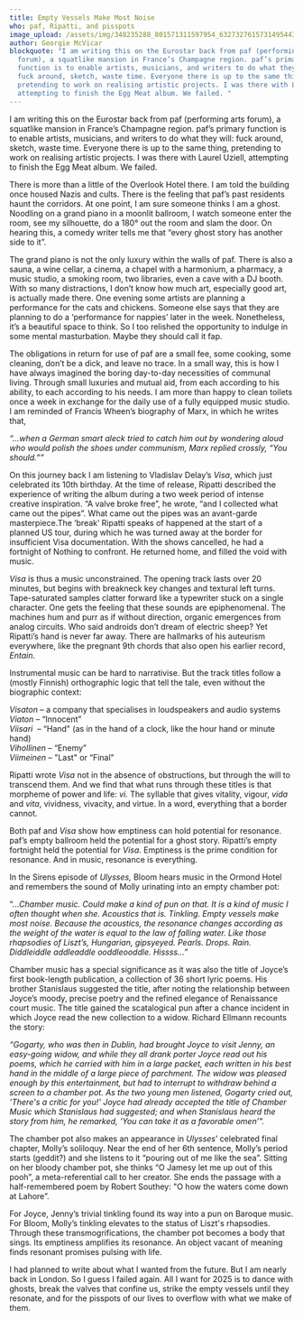 ```yaml
---
title: Empty Vessels Make Most Noise
who: paf, Ripatti, and pisspots
image_upload: /assets/img/348235288_801571311597954_6327327615731495443_n.jpg
author: Georgie McVicar
blockquote: "I am writing this on the Eurostar back from paf (performing arts
  forum), a squatlike mansion in France’s Champagne region. paf’s primary
  function is to enable artists, musicians, and writers to do what they will:
  fuck around, sketch, waste time. Everyone there is up to the same thing,
  pretending to work on realising artistic projects. I was there with Laurel,
  attempting to finish the Egg Meat album. We failed. "
---
```

I am writing this on the Eurostar back from paf (performing arts forum), a squatlike mansion in France’s Champagne region. paf’s primary function is to enable artists, musicians, and writers to do what they will: fuck around, sketch, waste time. Everyone there is up to the same thing, pretending to work on realising artistic projects. I was there with Laurel Uziell, attempting to finish the Egg Meat album. We failed. 

There is more than a little of the Overlook Hotel there. I am told the building once housed Nazis and cults. There is the feeling that paf’s past residents haunt the corridors. At one point, I am sure someone thinks I am a ghost. Noodling on a grand piano in a moonlit ballroom, I watch someone enter the room, see my silhouette, do a 180° out the room and slam the door. On hearing this, a comedy writer tells me that “every ghost story has another side to it”.

The grand piano is not the only luxury within the walls of paf. There is also a sauna, a wine cellar, a cinema, a chapel with a harmonium, a pharmacy, a music studio, a smoking room, two libraries, even a cave with a DJ booth. With so many distractions, I don’t know how much art, especially good art, is actually made there. One evening some artists are planning a performance for the cats and chickens. Someone else says that they are planning to do a ‘performance for nappies’ later in the week. Nonetheless, it’s a beautiful space to think. So I too relished the opportunity to indulge in some mental masturbation. Maybe they should call it fap.

The obligations in return for use of paf are a small fee, some cooking, some cleaning, don’t be a dick, and leave no trace. In a small way, this is how I have always imagined the boring day-to-day necessities of communal living. Through small luxuries and mutual aid, from each according to his ability, to each according to his needs. I am more than happy to clean toilets once a week in exchange for the daily use of a fully equipped music studio. I am reminded of Francis Wheen’s biography of Marx, in which he writes that, 

*“…when a German smart aleck tried to catch him out by wondering aloud who would polish the shoes under communism, Marx replied crossly, “You should.””* 

On this journey back I am listening to Vladislav Delay’s *Visa*, which just celebrated its 10th birthday. At the time of release, Ripatti described the experience of writing the album during a two week period of intense creative inspiration. “A valve broke free”, he wrote, “and I collected what came out the pipes”. What came out the pipes was an avant-garde masterpiece.The ‘break’ Ripatti speaks of happened at the start of a planned US tour, during which he was turned away at the border for insufficient Visa documentation. With the shows cancelled, he had a fortnight of Nothing to confront. He returned home, and filled the void with music.

*Visa* is thus a music unconstrained. The opening track lasts over 20 minutes, but begins with breakneck key changes and textural left turns. Tape-saturated samples clatter forward like a typewriter stuck on a single character. One gets the feeling that these sounds are epiphenomenal. The machines hum and purr as if without direction, organic emergences from analog circuits. Who said androids don’t dream of electric sheep? Yet Ripatti’s hand is never far away. There are hallmarks of his auteurism everywhere, like the pregnant 9th chords that also open his earlier record, *Entain*.

Instrumental music can be hard to narrativise. But the track titles follow a (mostly Finnish) orthographic logic that tell the tale, even without the biographic context: 

*Visaton* – a company that specialises in loudspeakers and audio systems\
*Viaton* – “Innocent”\
*Viisari*  – “Hand" (as in the hand of a clock, like the hour hand or minute hand)\
*Vihollinen* – “Enemy”\
*Viimeinen* – "Last" or “Final" 

Ripatti wrote *Visa* not in the absence of obstructions, but through the will to transcend them. And we find that what runs through these titles is that morpheme of power and life: *vi.* The syllable that gives vitality, vigour, *vida* and *vita*, vividness, vivacity, and virtue. In a word, everything that a border cannot.

Both paf and *Visa* show how emptiness can hold potential for resonance. paf’s empty ballroom held the potential for a ghost story. Ripatti’s empty fortnight held the potential for *Visa*. Emptiness is the prime condition for resonance. And in music, resonance is everything. 

In the Sirens episode of *Ulysses,* Bloom hears music in the Ormond Hotel and remembers the sound of Molly urinating into an empty chamber pot:

“…*Chamber music. Could make a kind of pun on that. It is a kind of music I often thought when she. Acoustics that is. Tinkling. Empty vessels make most noise. Because the acoustics, the resonance changes according as the weight of the water is equal to the law of falling water. Like those rhapsodies of Liszt’s, Hungarian, gipsyeyed. Pearls. Drops. Rain. Diddleiddle addleaddle ooddleooddle. Hissss…”*

Chamber music has a special significance as it was also the title of Joyce’s first book-length publication, a collection of 36 short lyric poems. His brother Stanislaus suggested the title, after noting the relationship between Joyce’s moody, precise poetry and the refined elegance of Renaissance court music. The title gained the scatalogical pun after a chance incident in which Joyce read the new collection to a widow. Richard Ellmann recounts the story: 

*“Gogarty, who was then in Dublin, had brought Joyce to visit Jenny, an easy-going widow, and while they all drank porter Joyce read out his poems, which he carried with him in a large packet, each written in his best hand in the middle of a large piece of parchment. The widow was pleased enough by this entertainment, but had to interrupt to withdraw behind a screen to a chamber pot. As the two young men listened, Gogarty cried out, 'There's a critic for you!' Joyce had already accepted the title of Chamber Music which Stanislaus had suggested; and when Stanislaus heard the story from him, he remarked, 'You can take it as a favorable omen’".*

The chamber pot also makes an appearance in *Ulysses*’ celebrated final chapter, Molly’s soliloquy. Near the end of her 6th sentence, Molly’s period starts (geddit?) and she listens to it “pouring out of me like the sea”. Sitting on her bloody chamber pot, she thinks “O Jamesy let me up out of this pooh”, a meta-referential call to her creator. She ends the passage with a half-remembered poem by Robert Southey: "O how the waters come down at Lahore”.

For Joyce, Jenny’s trivial tinkling found its way into a pun on Baroque music. For Bloom, Molly’s tinkling elevates to the status of Liszt's rhapsodies. Through these transmogrifications, the chamber pot becomes a body that sings. Its emptiness amplifies its resonance. An object vacant of meaning finds resonant promises pulsing with life.

I had planned to write about what I wanted from the future. But I am nearly back in London. So I guess I failed again. All I want for 2025 is to dance with ghosts, break the valves that confine us, strike the empty vessels until they resonate, and for the pisspots of our lives to overflow with what we make of them.
